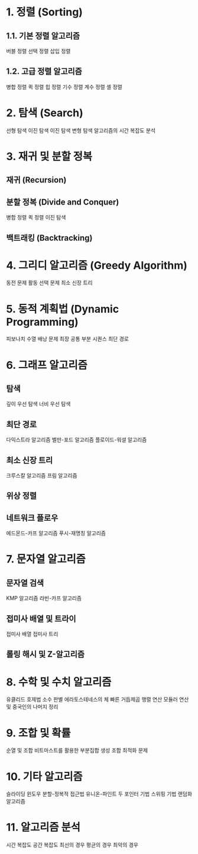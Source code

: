 # 1. 정렬 (Sorting)
## 1.1. 기본 정렬 알고리즘
버블 정렬
선택 정렬
삽입 정렬
## 1.2. 고급 정렬 알고리즘
병합 정렬
퀵 정렬
힙 정렬
기수 정렬
계수 정렬
셸 정렬
# 2. 탐색 (Search)
선형 탐색
이진 탐색
이진 탐색 변형
탐색 알고리즘의 시간 복잡도 분석
# 3. 재귀 및 분할 정복 
## 재귀 (Recursion)
## 분할 정복 (Divide and Conquer)
병합 정렬
퀵 정렬
이진 탐색
## 백트래킹 (Backtracking)
# 4. 그리디 알고리즘 (Greedy Algorithm)
동전 문제
활동 선택 문제
최소 신장 트리
# 5. 동적 계획법 (Dynamic Programming)
피보나치 수열
배낭 문제
최장 공통 부분 시퀀스
최단 경로
# 6. 그래프 알고리즘
## 탐색
깊이 우선 탐색
너비 우선 탐색
## 최단 경로
다익스트라 알고리즘
벨만-포드 알고리즘
플로이드-워셜 알고리즘
## 최소 신장 트리
크루스칼 알고리즘
프림 알고리즘
## 위상 정렬
## 네트워크 플로우
에드몬드-카프 알고리즘
푸시-재명칭 알고리즘
# 7. 문자열 알고리즘
## 문자열 검색
KMP 알고리즘
라빈-카프 알고리즘
## 접미사 배열 및 트라이
접미사 배열
접미사 트리
## 롤링 해시 및 Z-알고리즘
# 8. 수학 및 수치 알고리즘
유클리드 호제법
소수 판별
에라토스테네스의 체
빠른 거듭제곱
행렬 연산
모듈러 연산 및 중국인의 나머지 정리
# 9. 조합 및 확률
순열 및 조합
비트마스트를 활용한 부분집합 생성
조합 최적화 문제
# 10. 기타 알고리즘
슬라이딩 윈도우
분할-정복적 접근법
유니온-파인트
두 포인터 기법
스위핑 기법
랜덤화 알고리즘
# 11. 알고리즘 분석
시간 복잡도
공간 복잡도
최선의 경우
평균의 경우
최악의 경우
